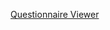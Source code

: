
[Questionnaire Viewer](https://project-wildfyre.github.io/questionnaire-viewer/?q=https://virtually-healthcare.github.io/HL7-FHIR-Implementation-Guide/Questionnaire-ExerciseActivity.json)
